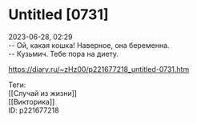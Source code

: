 Untitled [0731]
================

   
 2023-06-28, 02:29   
   -- Ой, какая кошка! Наверное, она беременна.   
 -- Кузьмич. Тебе пора на диету.   
     
 <https://diary.ru/~zHz00/p221677218_untitled-0731.htm>   
   
 Теги:   
 [[Случай из жизни]]   
 [[Викторика]]   
 ID: p221677218